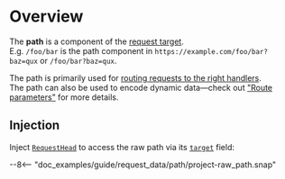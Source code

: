 # Overview

The **path** is a component of the [request target](../request_target.md).  
E.g. `/foo/bar` is the path component in `https://example.com/foo/bar?baz=qux` or `/foo/bar?baz=qux`.

The path is primarily used for [routing requests to the right handlers](../../routing/index.md).  
The path can also be used to encode dynamic data—check out ["Route parameters"](route_parameters.md) for
more details.

## Injection

Inject [`RequestHead`][RequestHead] to access the raw path via its [`target`][RequestHead::target] field:

--8<-- "doc_examples/guide/request_data/path/project-raw_path.snap"

[RequestHead]: ../../../api_reference/pavex/request/struct.RequestHead.html
[RequestHead::target]: ../../../api_reference/pavex/request/struct.RequestHead.html#structfield.target